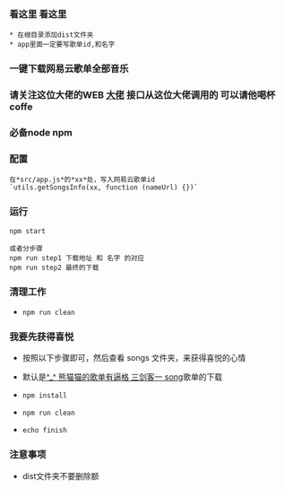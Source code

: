 ### 看这里 看这里
```
* 在根目录添加dist文件夹
* app里面一定要写歌单id,和名字
```
### 一键下载网易云歌单全部音乐

### 请关注这位大佬的WEB [大佬](http://music.zhuolin.wang) 接口从这位大佬调用的 可以请他喝杯coffe

### 必备node npm

### 配置
```
在*src/app.js*的*xx*处，写入网易云歌单id
`utils.getSongsInfo(xx, function (nameUrl) {})`
```

### 运行
```
npm start

或者分步骤
npm run step1 下载地址 和 名字 的对应
npm run step2 最终的下载

```

### 清理工作
* `npm run clean`


### 我要先获得喜悦

* 按照以下步骤即可，然后查看 songs 文件夹，来获得喜悦的心情
* 默认是[^_^ 熊猫猫的歌单有逼格 三剑客一 song](http://music.163.com/#/my/m/music/playlist?id=120018407)歌单的下载

* `npm install`
* `npm run clean`
* `echo finish`

### 注意事项
* dist文件夹不要删除额
